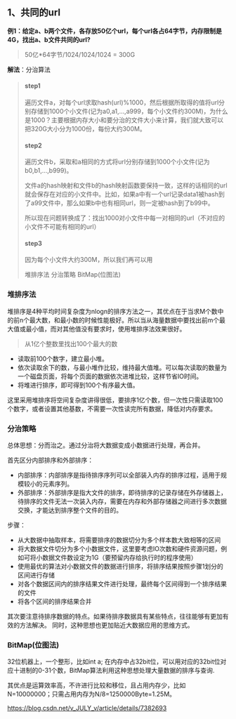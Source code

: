 ## 1、共同的url

**例1：给定a、b两个文件，各存放50亿个url，每个url各占64字节，内存限制是4G，找出a、b文件共同的url?**

> 50亿*64字节/1024/1024/1024 = 300G

**解法**：分治算法

> #### step1
>
> 遍历文件a，对每个url求取hash(url)%1000，然后根据所取得的值将url分别存储到1000个小文件(记为a0,a1,...,a999，每个小文件约300M)，为什么是1000？主要根据内存大小和要分治的文件大小来计算，我们就大致可以把320G大小分为1000份，每份大约300M。
>
> #### step2
>
> 遍历文件b，采取和a相同的方式将url分别存储到1000个小文件(记为b0,b1,...,b999)。
>
> 文件a的hash映射和文件b的hash映射函数要保持一致，这样的话相同的url就会保存在对应的小文件中。比如，如果a中有一个url记录data1被hash到了a99文件中，那么如果b中也有相同url，则一定被hash到了b99中。
>
> 所以现在问题转换成了：找出1000对小文件中每一对相同的url（不对应的小文件不可能有相同的url）
>
> #### step3
>
> 因为每个小文件大约300M，所以我们再可以用
>
> 堆排序法
> 分治策略
> BitMap(位图法)

### 堆排序法

堆排序是4种平均时间复杂度为nlogn的排序方法之一，其优点在于当求M个数中的前n个最大数，和最小数的时候性能极好。所以当从海量数据中要找出前m个最大值或最小值，而对其他值没有要求时，使用堆排序法效果很好。

> 从1亿个整数里找出100个最大的数

- 读取前100个数字，建立最小堆。
- 依次读取余下的数，与最小堆作比较，维持最大值堆。可以每次读取的数量为一个磁盘页面，将每个页面的数据依次进堆比较，这样节省IO时间。
- 将堆进行排序，即可得到100个有序最大值。

这里采用堆排序将空间复杂度讲得很低，要排序1亿个数，但一次性只需读取100个数字，或者设置其他基数，不需要一次性读完所有数据，降低对内存要求。

### 分治策略

总体思想：分而治之。通过分治将大数据变成小数据进行处理，再合并。

首先区分内部排序和外部排序：

- 内部排序：内部排序是指待排序序列可以全部装入内存的排序过程，适用于规模较小的元素序列。
- 外部排序：外部排序是指大文件的排序，即待排序的记录存储在外存储器上，待排序的文件无法一次装入内存，需要在内存和外部存储器之间进行多次数据交换，才能达到排序整个文件的目的。

步骤：

- 从大数据中抽取样本，将需要排序的数据切分为多个样本数大致相等的区间
- 将大数据文件切分为多个小数据文件，这里要考虑IO次数和硬件资源问题，例如可将小数据文件数设定为1G（要预留内存给执行时的程序使用）
- 使用最优的算法对小数据文件的数据进行排序，将排序结果按照步骤1划分的区间进行存储
- 对各个数据区间内的排序结果文件进行处理，最终每个区间得到一个排序结果的文件
- 将各个区间的排序结果合并

其次要注意待排序数据的特点。如果待排序数据具有某些特点，往往能够有更加有效的方法解决。 同时，这种思想也更加贴近大数据应用的思维方式。

### BitMap(位图法)

32位机器上，一个整形，比如int a; 在内存中占32bit位，可以用对应的32bit位对应十进制的0-31个数，BitMap算法利用这种思想处理大量数据的排序与查询.

其优点是运算效率高，不许进行比较和移位，且占用内存少，比如N=10000000；只需占用内存为N/8=1250000Byte=1.25M。

https://blog.csdn.net/v_JULY_v/article/details/7382693